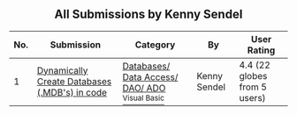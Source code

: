 ﻿<div align="center">

## All Submissions by Kenny Sendel

</div>

No.  | Submission | Category | By   | User Rating
---- | ---------- | -------- | ---- | -----------
1 | [Dynamically Create Databases \(\.MDB's\) in code<br />](https://github.com/Planet-Source-Code/kenny-sendel-dynamically-create-databases-mdb-s-in-code__1-1253) | [Databases/ Data Access/ DAO/ ADO<br /><sup>Visual Basic</sup>](../ByCategory/databases-data-access-dao-ado__1-6.md) | Kenny Sendel | 4.4 (22 globes from 5 users)
